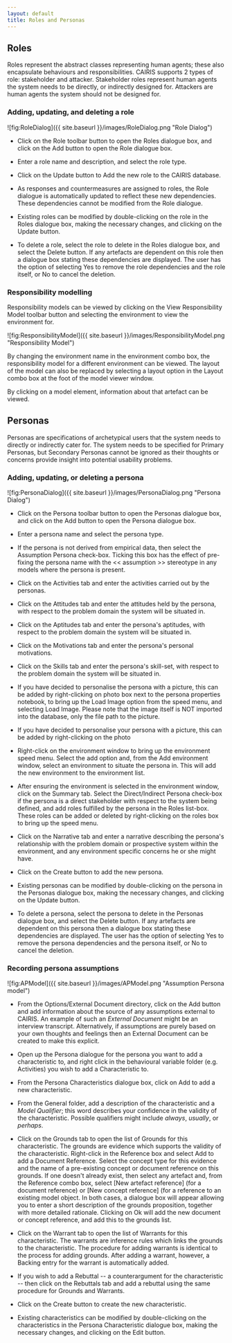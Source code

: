 ```yaml
---
layout: default
title: Roles and Personas
---
```



## Roles ##

Roles represent the abstract classes representing human agents; these also encapsulate behaviours and responsibilities.  CAIRIS supports 2 types of role: stakeholder and attacker.  Stakeholder roles represent human agents the system needs to be directly, or indirectly designed for.  Attackers are human agents the system should not be designed for.

### Adding, updating, and deleting a role ###

![fig:RoleDialog]({{ site.baseurl }}/images/RoleDialog.png "Role Dialog")

* Click on the Role toolbar button to open the Roles dialogue box, and click on the Add button to open the Role dialogue box.

* Enter a role name and description, and select the role type.

* Click on the Update button to Add the new role to the CAIRIS database.

* As responses and countermeasures are assigned to roles, the Role dialogue is automatically updated to reflect these new dependencies.  These dependencies cannot be modified from the Role dialogue.

* Existing roles can be modified by double-clicking on the role in the Roles dialogue box, making the necessary changes, and clicking on the Update button.

* To delete a role, select the role to delete in the Roles dialogue box, and select the Delete button.  If any artefacts are dependent on this role then a dialogue box stating these dependencies are displayed.  The user has the option of selecting Yes to remove the role dependencies and the role itself, or No to cancel the deletion.

### Responsibility modelling ###

Responsibility models can be viewed by clicking on the View Responsibility Model toolbar button and selecting the environment to view the environment for.

![fig:ResponsibilityModel]({{ site.baseurl }}/images/ResponsibilityModel.png "Responsibility Model")

By changing the environment name in the environment combo box, the responsibility model for a different environment can be viewed.  The layout of the model can also be replaced by selecting a layout option in the Layout combo box at the foot of the model viewer window.

By clicking on a model element, information about that artefact can be viewed.  

## Personas ##

Personas are specifications of archetypical users that the system needs to directly or indirectly cater for.
The system needs to be specified for Primary Personas, but Secondary Personas cannot be ignored as their thoughts or concerns provide insight into potential usability problems.

### Adding, updating, or deleting a persona ###

![fig:PersonaDialog]({{ site.baseurl }}/images/PersonaDialog.png "Persona Dialog")

* Click on the Persona toolbar button to open the Personas dialogue box, and click on the Add button to open the Persona dialogue box.

* Enter a persona name and select the persona type.

* If the persona is not derived from empirical data, then select the Assumption Persona check-box.  Ticking this box has the effect of pre-fixing the persona name with the &lt;&lt; assumption &gt;&gt; stereotype in any models where the persona is present.

* Click on the Activities tab and enter the activities carried out by the personas.

* Click on the Attitudes tab and enter the attitudes held by the persona, with respect to the problem domain the system will be situated in.

* Click on the Aptitudes tab and enter the persona's aptitudes, with respect to the problem domain the system will be situated in.

* Click on the Motivations tab and enter the persona's personal motivations.

* Click on the Skills tab and enter the persona's skill-set, with respect to the problem domain the system will be situated in.

* If you have decided to personalise the persona with a picture, this can be added by right-clicking on photo box next to the persona properties notebook, to bring up the Load Image option from the speed menu, and selecting Load Image.  Please note that the image itself is NOT imported into the database, only the file path to the picture.

* If you have decided to personalise your persona with a picture, this can be added by right-clicking on the photo

* Right-click on the environment window to bring up the environment speed menu.  Select the add option and, from the Add environment window, select an environment to situate the persona in.  This will add the new environment to the environment list.

* After ensuring the environment is selected in the environment window, click on the Summary tab.  Select the Direct/Indirect Persona check-box if the persona is a direct stakeholder with respect to the system being defined, and add roles fulfilled by the persona in the Roles list-box.  These roles can be added or deleted by right-clicking on the roles box to bring up the speed menu.

* Click on the Narrative tab and enter a narrative describing the persona's relationship with the problem domain or prospective system within the environment, and any environment specific concerns he or she might have.

* Click on the Create button to add the new persona.

* Existing personas can be modified by double-clicking on the persona in the Personas dialogue box, making the necessary changes, and clicking on the Update button.

* To delete a persona, select the persona to delete in the Personas dialogue box, and select the Delete button.  If any artefacts are dependent on this persona then a dialogue box stating these dependencies are displayed.  The user has the option of selecting Yes to remove the persona dependencies and the persona itself, or No to cancel the deletion.

### Recording persona assumptions ###

![fig:APModel]({{ site.baseurl }}/images/APModel.png "Assumption Persona model")

* From the Options/External Document directory, click on the Add button and add information about the source of any assumptions external to CAIRIS.  An example of such an *External Document* might be an interview transcript.  Alternatively, if assumptions are purely based on your own thoughts and feelings then an External Document can be created to make this explicit.

* Open up the Persona dialogue for the persona you want to add a characteristic to, and right click in the behavioural variable folder (e.g. Activities) you wish to add a Characteristic to.

* From the Persona Characteristics dialogue box, click on Add to add a new characteristic.

* From the General folder, add a description of the characteristic and a *Model Qualifier*; this word describes your confidence in the validity of the characteristic.  Possible qualifiers might include *always*, *usually*, or *perhaps*.

* Click on the Grounds tab to open the list of Grounds for this characteristic.  The grounds are evidence which supports the validity of the characteristic.  Right-click in the Reference box and select Add to add a Document Reference.  Select the concept type for this evidence and the name of a pre-existing concept or document reference on this grounds.  If one doesn't already exist, then select any artefact and, from the Reference combo box, select [New artefact reference] (for a document reference) or [New concept reference] (for a reference to an existing model object.  In both cases, a dialogue box will appear allowing you to enter a short description of the grounds proposition, together with more detailed rationale.  Clicking on Ok will add the new document or concept reference, and add this to the grounds list.

* Click on the Warrant tab to open the list of Warrants for this characteristic.  The warrants are inference rules which links the grounds to the characteristic.  The procedure for adding warrants is identical to the process for adding grounds.  After adding a warrant, however, a Backing entry for the warrant is automatically added.

* If you wish to add a Rebuttal -- a counterargument for the characteristic -- then click on the Rebuttals tab and add a rebuttal using the same procedure for Grounds and Warrants.

* Click on the Create button to create the new characteristic.

* Existing characteristics can be modified by double-clicking on the characteristics in the Persona Characteristic dialogue box, making the necessary changes, and clicking on the Edit button.
